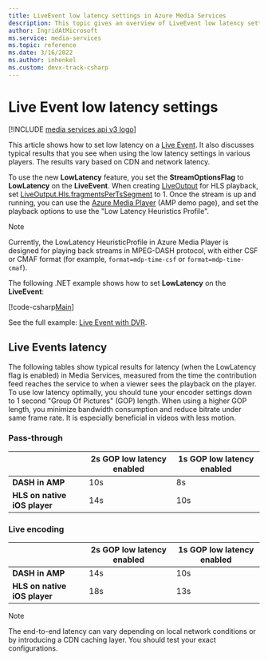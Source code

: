 ```yaml
---
title: LiveEvent low latency settings in Azure Media Services
description: This topic gives an overview of LiveEvent low latency settings and shows how to set low latency.
author: IngridAtMicrosoft
ms.service: media-services
ms.topic: reference
ms.date: 3/16/2022
ms.author: inhenkel
ms.custom: devx-track-csharp
---
```


# Live Event low latency settings

[!INCLUDE [media services api v3 logo](./includes/v3-hr.md)]

This article shows how to set low latency on a [Live Event](/rest/api/media/liveevents). It also discusses typical results that you see when using the low latency settings in various players. The results vary based on CDN and network latency.

To use the new **LowLatency** feature, you set the **StreamOptionsFlag** to **LowLatency** on the **LiveEvent**. When creating [LiveOutput](/rest/api/media/liveoutputs) for HLS playback, set [LiveOutput.Hls.fragmentsPerTsSegment](/rest/api/media/liveoutputs/create#hls) to 1. Once the stream is up and running, you can use the [Azure Media Player](https://ampdemo.azureedge.net/) (AMP demo page), and set the playback options to use the "Low Latency Heuristics Profile".

> [!NOTE]
> Currently, the LowLatency HeuristicProfile in Azure Media Player is designed for playing back streams in MPEG-DASH protocol, with either CSF or CMAF format (for example, `format=mdp-time-csf` or `format=mdp-time-cmaf`). 

The following .NET example shows how to set **LowLatency** on the **LiveEvent**:

[!code-csharp[Main](~/../media-services-v3-dotnet/Live/LiveEventWithDVR/Program.cs#NewLiveEvent)]

See the full example: [Live Event with DVR](https://github.com/Azure-Samples/media-services-v3-dotnet/blob/main/Live/LiveEventWithDVR/Program.cs).

## Live Events latency

The following tables show typical results for latency (when the LowLatency flag is enabled) in Media Services, measured from the time the contribution feed reaches the service to when a viewer sees the playback on the player. To use low latency optimally, you should tune your encoder settings down to 1 second "Group Of Pictures" (GOP) length. When using a higher GOP length, you minimize bandwidth consumption and reduce bitrate under same frame rate. It is especially beneficial in videos with less motion.

### Pass-through 

||2s GOP low latency enabled|1s GOP low latency enabled|
|---|---|---|
|**DASH in AMP**|10s|8s|
|**HLS on native iOS player**|14s|10s|

### Live encoding

||2s GOP low latency enabled|1s GOP low latency enabled|
|---|---|---|
|**DASH in AMP**|14s|10s|
|**HLS on native iOS player**|18s|13s|

> [!NOTE]
> The end-to-end latency can vary depending on local network conditions or by introducing a CDN caching layer. You should test your exact configurations.
